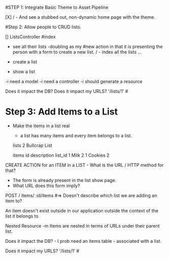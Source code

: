 #STEP 1: Integrate Basic Theme to Asset Pipeline

[X]  / - And see a stubbed out, non-dynamic home page with the theme.

#Step 2: Allow people to CRUD lists.


[] ListsController
  #index
- see all their lists
-doubling as my #new action in that it is presenting the person with a form to create a new list.
/ - index all the lists ...
- create a list


- show a list

-i need a model
-i need a controller
-i should generate a resource

Does it impact the DB?
Does it impact my URLS? '/lists/1' #

# Step 3: Add Items to a List

- Make the items in a list real
  - a list has many items and every item belongs to a list.

  lists
  2     Bullcrap List

  items
  id    description   list_id
  1       Milk          2
  1       Cookies       2  

CREATE ACTION for an ITEM in a LIST - What is the URL / HTTP method for that?

- The form is already present in the list show page.
- What URL does this form imply?

POST / items/ :id/items #=> Doesn't describe which list we are adding an item to?

An item doesn't exist outside in our application outside the context of the list it belongs to

Nested Resource -m Items are nested in terms of URLs under their parent list.

Does it impact the DB? - I prob need an items table - associated with a list.

Does it impact my URLS? '/lists/1' #
